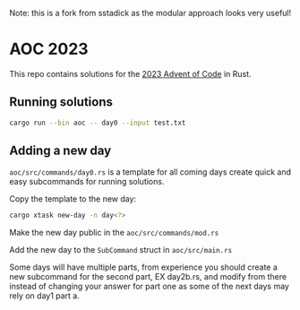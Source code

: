 Note: this is a fork from sstadick as the modular approach looks very useful! 

# AOC 2023

This repo contains solutions for the [2023 Advent of Code](https://adventofcode.com/) in Rust.

## Running solutions

```bash
cargo run --bin aoc -- day0 --input test.txt
```

## Adding a new day

`aoc/src/commands/day0.rs` is a template for all coming days create quick and easy subcommands for running solutions.

Copy the template to the new day:

```bash
cargo xtask new-day -n day<?>
```

Make the new day public in the `aoc/src/commands/mod.rs`

Add the new day to the `SubCommand` struct in `aoc/src/main.rs`

Some days will have multiple parts, from experience you should create a new subcommand for the second part, EX day2b.rs, and modify from there instead of changing your answer for part one as some of the next days may rely on day1 part a.
